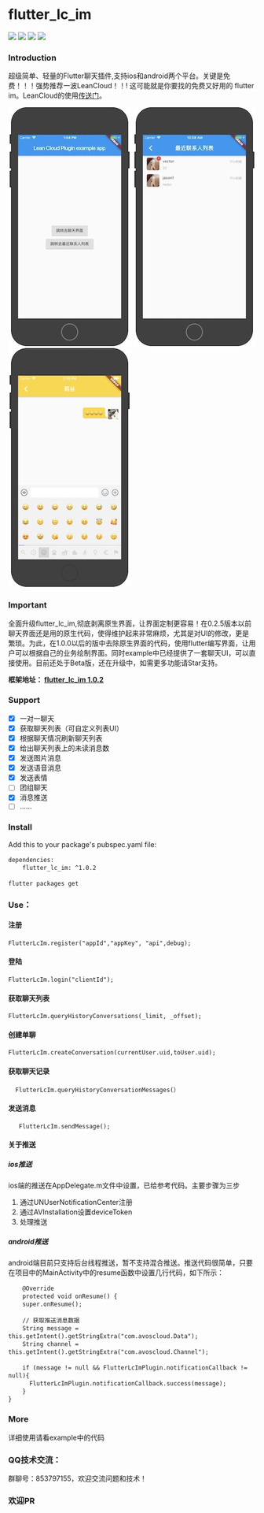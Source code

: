 # flutter_lc_im
![](https://img.shields.io/badge/build-passing-brightgreen)
![](https://img.shields.io/badge/version-1.0.2-orange)
![](https://img.shields.io/badge/platform-flutter-lightgrey)
![](https://img.shields.io/badge/license-MIT-blue)

### Introduction
超级简单、轻量的Flutter聊天插件,支持ios和android两个平台。关键是免费！！！强势推荐一波LeanCloud！！! 这可能就是你要找的免费又好用的 flutter im。LeanCloud的使用[传送门](https://leancloud.cn/)。

![](index.jpeg)
![](list.jpeg)
![](chat.jpeg)

### Important
全面升级flutter_lc_im,彻底剥离原生界面，让界面定制更容易！在0.2.5版本以前聊天界面还是用的原生代码，使得维护起来非常麻烦，尤其是对UI的修改，更是繁琐。为此，在1.0.0以后的版中去除原生界面的代码，使用flutter编写界面，让用户可以根据自己的业务绘制界面。同时example中已经提供了一套聊天UI，可以直接使用。目前还处于Beta版，还在升级中，如需更多功能请Star支持。

**框架地址：
[flutter_lc_im 1.0.2](https://pub.dev/packages/flutter_lc_im#-readme-tab-)**


### Support
 
- [x] 一对一聊天 
- [x] 获取聊天列表（可自定义列表UI）
- [x] 根据聊天情况刷新聊天列表 
- [x] 给出聊天列表上的未读消息数 
- [x] 发送图片消息
- [x] 发送语音消息
- [x] 发送表情
- [ ] 团组聊天
- [x] 消息推送
- [ ] ...... 

### Install
Add this to your package's pubspec.yaml file:

	dependencies:
		flutter_lc_im: ^1.0.2
		  
	flutter packages get

### Use：

#### 注册
    FlutterLcIm.register("appId","appKey", "api",debug);
#### 登陆
    FlutterLcIm.login("clientId");
#### 获取聊天列表
    FlutterLcIm.queryHistoryConversations(_limit, _offset);  
#### 创建单聊
    FlutterLcIm.createConversation(currentUser.uid,toUser.uid);
#### 获取聊天记录
      FlutterLcIm.queryHistoryConversationMessages(）
#### 发送消息
       FlutterLcIm.sendMessage();   

#### 关于推送
##### ios推送
ios端的推送在AppDelegate.m文件中设置，已给参考代码。主要步骤为三步

1.  通过UNUserNotificationCenter注册
1.  通过AVInstallation设置deviceToken
1. 处理推送

##### android推送
android端目前只支持后台线程推送，暂不支持混合推送。推送代码很简单，只要在项目中的MainActivity中的resume函数中设置几行代码，如下所示：

 
	    @Override
	    protected void onResume() {
	    super.onResume();
	
	    // 获取推送消息数据
	    String message = this.getIntent().getStringExtra("com.avoscloud.Data");
	    String channel = this.getIntent().getStringExtra("com.avoscloud.Channel");
	
	    if (message != null && FlutterLcImPlugin.notificationCallback != null){
	      FlutterLcImPlugin.notificationCallback.success(message);
	    }
    }
   
### More
详细使用请看example中的代码
    
### QQ技术交流：
群聊号：853797155，欢迎交流问题和技术！

### 欢迎PR
